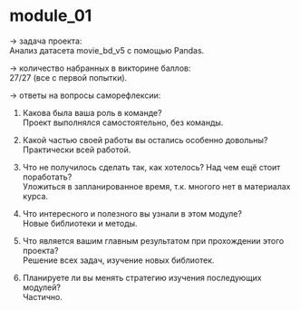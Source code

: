# module_01

→ задача проекта:  
  Анализ датасета movie_bd_v5 с помощью Pandas.

→ количество набранных в викторине баллов:  
   27/27 (все с первой попытки).

→ ответы на вопросы саморефлексии:

1. Какова была ваша роль в команде?  
   Проект выполнялся самостоятельно, без команды.

2. Какой частью своей работы вы остались особенно довольны?  
   Практически всей работой.

3. Что не получилось сделать так, как хотелось? Над чем ещё стоит поработать?  
   Уложиться в запланированное время, т.к. многого нет в материалах курса.

4. Что интересного и полезного вы узнали в этом модуле?  
   Новые библиотеки и методы.

5. Что является вашим главным результатом при прохождении этого проекта?  
   Решение всех задач, изучение новых библиотек.

6. Планируете ли вы менять стратегию изучения последующих модулей?  
   Частично.
